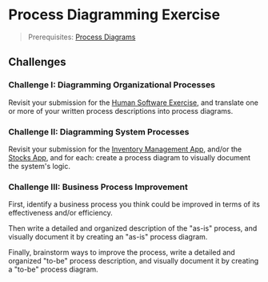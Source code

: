 # Process Diagramming Exercise

> Prerequisites: [Process Diagrams](/notes/information-systems/diagramming.md#process-diagrams)

## Challenges

### Challenge I: Diagramming Organizational Processes

Revisit your submission for the [Human Software Exercise](/exercises/human-software/exercise.md), and translate one or more of your written process descriptions into process diagrams.

### Challenge II: Diagramming System Processes

Revisit your submission for the [Inventory Management App](/projects/inventory-app/project.md), and/or the [Stocks App](/projects/stocks-app/project.md), and for each: create a process diagram to visually document the system's logic.

### Challenge III: Business Process Improvement

First, identify a business process you think could be improved in terms of its effectiveness and/or efficiency.

Then write a detailed and organized description of the "as-is" process, and visually document it by creating an "as-is" process diagram.

Finally, brainstorm ways to improve the process, write a detailed and organized "to-be" process description, and visually document it by creating a "to-be" process diagram.
